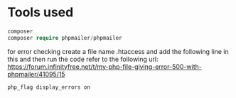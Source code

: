 # Tools used

``` php
composer
composer require phpmailer/phpmailer
```

for error checking
create a file name .htaccess and add the following line in this and then run the code
refer to the following url: <https://forum.infinityfree.net/t/my-php-file-giving-error-500-with-phpmailer/41095/15>

``` php
php_flag display_errors on  
```